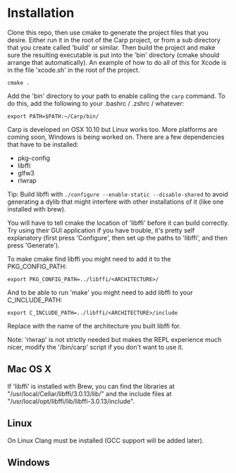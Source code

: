 # Installation

Clone this repo, then use cmake to generate the project files that you desire. Either run it in the root of the Carp project, or from a sub directory that you create called 'build' or similar. Then build the project and make sure the resulting executable is put into the 'bin' directory (cmake should arrange that automatically). An example of how to do all of this for Xcode is in the file 'xcode.sh' in the root of the project.

```cmake .```

Add the 'bin' directory to your path to enable calling the ```carp``` command. To do this, add the following to your .bashrc / .zshrc / whatever:

```export PATH=$PATH:~/Carp/bin/```

Carp is developed on OSX 10.10 but Linux works too. More platforms are coming soon, Windows is being worked on. There are a few dependencies that have to be installed:
 * pkg-config
 * libffi
 * glfw3
 * rlwrap
 
Tip: Build libffi with ```./configure --enable-static --disable-shared``` to avoid generating a dylib that might interfere with other installations of it (like one installed with brew).

You will have to tell cmake the location of 'libffi' before it can build correctly. Try using their GUI application if you have trouble, it's pretty self explanatory (first press 'Configure', then set up the paths to 'libffi', and then press 'Generate').

To make cmake find libffi you might need to add it to the PKG_CONFIG_PATH:
```
export PKG_CONFIG_PATH=../libffi/<ARCHITECTURE>/
```

And to be able to run 'make' you might need to add libffi to your C_INCLUDE_PATH:
```
export C_INCLUDE_PATH=../libffi/<ARCHITECTURE>/include
```

Replace <ARCHITECTURE> with the name of the architecture you built libffi for.

Note: 'rlwrap' is not strictly needed but makes the REPL experience much nicer, modify the '/bin/carp' script if you don't want to use it.

## Mac OS X
If 'libffi' is installed with Brew, you can find the libraries at "/usr/local/Cellar/libffi/3.0.13/lib/" and the include files at "/usr/local/opt/libffi/lib/libffi-3.0.13/include".

## Linux
On Linux Clang must be installed (GCC support will be added later).

## Windows
